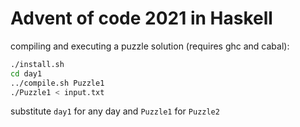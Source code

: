 # Advent of code 2021 in Haskell

compiling and executing a puzzle solution (requires ghc and cabal):

```bash
./install.sh
cd day1
../compile.sh Puzzle1
./Puzzle1 < input.txt
```

substitute `day1` for any day and `Puzzle1` for `Puzzle2`

